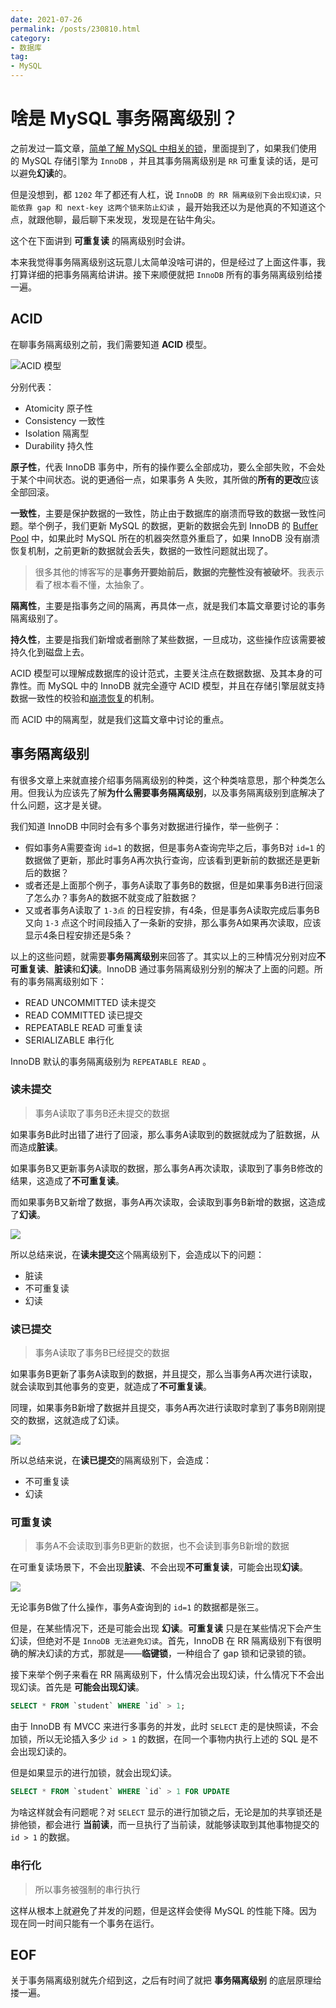 ```yaml
---
date: 2021-07-26
permalink: /posts/230810.html
category:
- 数据库
tag:
- MySQL
---
```


# 啥是 MySQL 事务隔离级别？

之前发过一篇文章，[简单了解 MySQL 中相关的锁](https://mp.weixin.qq.com/s/rB0MHssNG_9ivZP2ka-EYw)，里面提到了，如果我们使用的 MySQL 存储引擎为 `InnoDB` ，并且其事务隔离级别是 `RR` 可重复读的话，是可以避免**幻读**的。

但是没想到，都 `1202` 年了都还有人杠，说 `InnoDB 的 RR 隔离级别下会出现幻读，只能依靠 gap 和 next-key 这两个锁来防止幻读` ，最开始我还以为是他真的不知道这个点，就跟他聊，最后聊下来发现，发现是在钻牛角尖。

这个在下面讲到 **可重复读** 的隔离级别时会讲。



本来我觉得事务隔离级别这玩意儿太简单没啥可讲的，但是经过了上面这件事，我打算详细的把事务隔离给讲讲。接下来顺便就把 `InnoDB` 所有的事务隔离级别给搂一遍。



## ACID

在聊事务隔离级别之前，我们需要知道 **ACID** 模型。

![ACID 模型](/images/230810/acid-model.jpeg)

分别代表：

- Atomicity 原子性
- Consistency 一致性
- Isolation 隔离型
- Durability 持久性

**原子性**，代表 InnoDB 事务中，所有的操作要么全部成功，要么全部失败，不会处于某个中间状态。说的更通俗一点，如果事务 A 失败，其所做的**所有的更改**应该全部回滚。

**一致性**，主要是保护数据的一致性，防止由于数据库的崩溃而导致的数据一致性问题。举个例子，我们更新 MySQL 的数据，更新的数据会先到 InnoDB 的 [Buffer Pool](https://mp.weixin.qq.com/s/D-4m5RZwOjhJpLytiJ5FdA) 中，如果此时 MySQL 所在的机器突然意外重启了，如果 InnoDB 没有崩溃恢复机制，之前更新的数据就会丢失，数据的一致性问题就出现了。

> 很多其他的博客写的是**事务开要始前后，数据的完整性没有被破坏**。我表示看了根本看不懂，太抽象了。

**隔离性**，主要是指事务之间的隔离，再具体一点，就是我们本篇文章要讨论的事务隔离级别了。

**持久性**，主要是指我们新增或者删除了某些数据，一旦成功，这些操作应该需要被持久化到磁盘上去。

ACID 模型可以理解成数据库的设计范式，主要关注点在数据数据、及其本身的可靠性。而 MySQL 中的 InnoDB 就完全遵守 ACID 模型，并且在存储引擎层就支持数据一致性的校验和[崩溃恢复](https://mp.weixin.qq.com/s/sDhgznRSA5wWduvG156mBw)的机制。

而 ACID 中的隔离型，就是我们这篇文章中讨论的重点。



## 事务隔离级别

有很多文章上来就直接介绍事务隔离级别的种类，这个种类啥意思，那个种类怎么用。但我认为应该先了解**为什么需要事务隔离级别**，以及事务隔离级别到底解决了什么问题，这才是关键。

我们知道 InnoDB 中同时会有多个事务对数据进行操作，举一些例子：

- 假如事务A需要查询 `id=1` 的数据，但是事务A查询完毕之后，事务B对 `id=1` 的数据做了更新，那此时事务A再次执行查询，应该看到更新前的数据还是更新后的数据？
- 或者还是上面那个例子，事务A读取了事务B的数据，但是如果事务B进行回滚了怎么办？事务A的数据不就变成了脏数据？
- 又或者事务A读取了 `1-3点` 的日程安排，有4条，但是事务A读取完成后事务B又向 `1-3` 点这个时间段插入了一条新的安排，那么事务A如果再次读取，应该显示4条日程安排还是5条？

以上的这些问题，就需要**事务隔离级别**来回答了。其实以上的三种情况分别对应**不可重复读**、**脏读**和**幻读**。InnoDB 通过事务隔离级别分别的解决了上面的问题。所有的事务隔离级别如下：

- READ UNCOMMITTED 读未提交
- READ COMMITTED 读已提交
- REPEATABLE READ 可重复读
- SERIALIZABLE 串行化

InnoDB 默认的事务隔离级别为 `REPEATABLE READ` 。



### 读未提交

> 事务A读取了事务B还未提交的数据

如果事务B此时出错了进行了回滚，那么事务A读取到的数据就成为了脏数据，从而造成**脏读**。

如果事务B又更新事务A读取的数据，那么事务A再次读取，读取到了事务B修改的结果，这造成了**不可重复读**。

而如果事务B又新增了数据，事务A再次读取，会读取到事务B新增的数据，这造成了**幻读**。

![](/images/230810/read-uncommitted.jpeg)

所以总结来说，在**读未提交**这个隔离级别下，会造成以下的问题：

- 脏读
- 不可重复读
- 幻读



### 读已提交

> 事务A读取了事务B已经提交的数据

如果事务B更新了事务A读取到的数据，并且提交，那么当事务A再次进行读取，就会读取到其他事务的变更，就造成了**不可重复读**。

同理，如果事务B新增了数据并且提交，事务A再次进行读取时拿到了事务B刚刚提交的数据，这就造成了幻读。

![](/images/230810/read-committed.jpeg)

所以总结来说，在**读已提交**的隔离级别下，会造成：

- 不可重复读
- 幻读



### 可重复读

> 事务A不会读取到事务B更新的数据，也不会读到事务B新增的数据

在可重复读场景下，不会出现**脏读**、不会出现**不可重复读**，可能会出现**幻读**。

![](/images/230810/repeatable-read.jpeg)

无论事务B做了什么操作，事务A查询到的 `id=1` 的数据都是张三。

但是，在某些情况下，还是可能会出现 **幻读**。**可重复读** 只是在某些情况下会产生幻读，但绝对不是 `InnoDB 无法避免幻读`。首先，InnoDB 在 RR 隔离级别下有很明确的解决幻读的方式，那就是——**临键锁**，一种组合了 gap 锁和记录锁的锁。

接下来举个例子来看在 RR 隔离级别下，什么情况会出现幻读，什么情况下不会出现幻读。首先是 **可能会出现幻读**。

```sql
SELECT * FROM `student` WHERE `id` > 1;
```

由于 InnoDB 有 MVCC 来进行多事务的并发，此时 `SELECT` 走的是快照读，不会加锁，所以无论插入多少 `id > 1` 的数据，在同一个事物内执行上述的 SQL 是不会出现幻读的。



但是如果显示的进行加锁，就会出现幻读。

```sql
SELECT * FROM `student` WHERE `id` > 1 FOR UPDATE
```

为啥这样就会有问题呢？对 `SELECT` 显示的进行加锁之后，无论是加的共享锁还是排他锁，都会进行 **当前读**，而一旦执行了当前读，就能够读取到其他事物提交的 `id > 1` 的数据。



### 串行化

> 所以事务被强制的串行执行

这样从根本上就避免了并发的问题，但是这样会使得 MySQL 的性能下降。因为现在同一时间只能有一个事务在运行。



## EOF

关于事务隔离级别就先介绍到这，之后有时间了就把 **事务隔离级别** 的底层原理给搂一遍。





